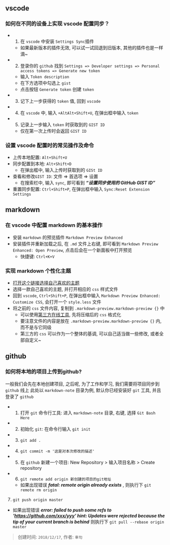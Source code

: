 ## vscode
### 如何在不同的设备上实现 vscode 配置同步？ 
  + 1. 在 `vscode` 中安装 `Settings Sync`插件
    - 如果最新版本的插件无效, 可以试一试回退到旧版本, 其他的插件也是一样滴~
  + 2. 登录你的 `github` 找到 `Settings => Developer settings => Personal access tokens => Generate new token`
    - 输入 `Token description`
    - 在下方选项中勾选上 `gist`
    - 点击按钮 `Generate token` 创建 `token`
  + 3. 记下上一步获得的 `token` 值, 回到 `vscode`
  + 4. 在 `vscode` 中, 输入 `+AltAlt+Shift+U`, 在弹出框中输入 `token`
  + 5. 记录上一步输入 `token` 时获取到的 `GIST ID`
    - 仅在第一次上传时会返回 `GIST ID`
### 设置 vscode 配置时的常见操作及命令
  + 上传本地配置: `Alt+Shift+U`
  + 同步配置到本地: `Alt+Shift+D`
    - 在弹出框中, 输入上传时获取到的 `GISt ID`
  + 查看和修改`GIST ID`: 文件 => 首选项 => 设置
    - 在搜索栏中, 输入 `sync`, 即可看到 ***“设置同步使用的 GitHub GIST ID”***
  + 重置同步配置: `Ctrl+Shift+P`, 在弹出框中输入 `Sync:Reset Extension Settings`

## markdown
### 在 vscode 中配置 markdown 的基本操作
+ 安装 `markdown` 的预览插件 `Markdown Preview Enhanced`
+ 安装插件并重新加载之后, 在 `.md` 文件上右键, 即可看到 `Markdown Preview Enhanced: Open Preview`, 点击后会在一个新面板中打开预览
  - 快捷键: `Ctrl+K+V`
### 实现 markdown 个性化主题
+ [打开这个链接选择自己喜欢的主题](https://sspai.com/post/43873)
+ 选择一款自己喜欢的主题, 并打开相应的 `css` 样式文件
+ 回到 `vscode`, `Ctrl+Shift+P`, 在弹出框中输入 `Markdown Preview Enhanced: Customize CSS`, 会打开一个 `style.less` 文件
+ 将之前的 `css` 文件内容, 复制到 `.markdown-preview.markdown-preview {}` 中
  - 可以使用[第三方在线工具](http://tool.chinaz.com/Tools/CssFormat.aspx), 先将压缩后的 `css` 格式化
  - 要注意文件的内容是放在 `.markdown-preview.markdown-preview {}` 内, 而不是与它同级
  - 第三方的 `css` 可以作为一个整体的基调, 可以自己适当做一些修改, 或者全部自定义~

## github
### 如何将本地的项目上传到github?
一般我们会先在本地创建项目, 之后呢, 为了工作和学习, 我们需要将项目同步到 `github` 线上
此处以 `markdown-note` 目录为例, 默认你已经安装好 `git` 工具, 并且登录了 `github`
+ 1. 打开 `git` 命令行工具: 进入 `markdown-note` 目录, 右键, 选择 `Git Bash Here`
+ 2. 初始化 `git`: 在命令行输入 `git init`
+ 3. `git add .`
+ 4. `git commit -m '这是对本次修改的描述'`
+ 5. 在 `github` 新建一个项目: New Repository > 输入项目名称 > Create repository
+ 6. `git remote add origin 新创建的项目的git地址`
  - 如果出现错误 ***fatal: remote origin already exists*** , 则执行下 `git remote rm origin`
7. `git push origin master`
  - 如果出现错误 
  ***error: failed to push some refs to 'https://github.com/xxx/yyy'
  hint: Updates were rejected because the tip of your current branch is behind***
  则执行下 `git pull --rebase origin master`


> 创建时间: `2018/12/17`, 作者: `車句`